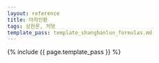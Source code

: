 ```yaml
---
layout: reference
title: 마자인환
tags: 상한론, 처방
template_pass: template_shanghanlun_formulas.md
---
```



{% include {{ page.template_pass }} %}